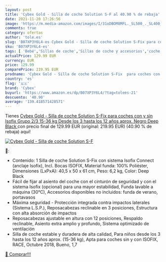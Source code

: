 ```yaml
---
layout: post
title: 'Cybex Gold - Silla de coche Solution S-F al 40.90 % de rebaja'
date: 2021-11-20 17:26:56
image: 'https://m.media-amazon.com/images/I/31oDBOM8MFL._SL500_._SL400_.jpg'
comments: true
category: ofertas
author: 'tole.es'
slug: 'B07XP3Y6L4-es Cybex Gold - Silla de coche Solution S-Fix para coches con...'
sku: 'B07XP3Y6L4-es'
tags: [ 'Bebé','Sillas de coche','Sillas de coche y accesorios','coche','cybex','de','isofix','silla', ]
actualPrice: 129.99 EUR
currency: EUR
price: 129.99
comparePrice: 219.95 EUR
prodname: 'Cybex Gold - Silla de coche Solution S-Fix  para coches con y sin Isofix  Grupo 2/3  15-36 kg   Desde los 3 hasta los 12 años aprox.  Negro  Deep Black '
country: 'es'
flag: '🇪🇸'
brand: 'Cybex'
buyurl: 'https://www.amazon.es/dp/B07XP3Y6L4/?tag=tolees-21'
descuento: '40.90'
average: '139.418571428571'
---
```


Tienes [Cybex Gold - Silla de coche Solution S-Fix  para coches con y sin Isofix  Grupo 2/3  15-36 kg   Desde los 3 hasta los 12 años aprox.  Negro  Deep Black ](https://www.amazon.es/dp/B07XP3Y6L4/?tag=tolees-21) con precio final de  129.99 EUR (original: 219.95 EUR) (40.90 %  de rebaja) aqui!

[![Cybex Gold - Silla de coche Solution S-F](https://m.media-amazon.com/images/I/31oDBOM8MFL._SL500_._SL400_.jpg)](https://www.amazon.es/dp/B07XP3Y6L4/?tag=tolees-21)

🔎:

- Contenido: 1 Silla de coche Solution S-Fix con sistema Isofix Connect (anclaje Isofix), Incl. Bocas ISOFIX, Material funda: 100% Poliéster, Dimensiones (LxPxA): 40,5 x 50 x 61 cm, Peso: 6,2 kg, Color: Deep Black
- Fácil de fijar al asiento del coche con el cinturón de seguridad y con el sistema Isofix (opcional) para una mayor estabilidad, Funda lavable a máquina (30°C), Accesorios disponibles no incluidos: funda de verano, portavasos
- Máxima seguridad - Protección integrada contra impactos laterales (Sistema L.S.P.), Reposacabezas reclinable en 3 posiciones, Estructura con alta absorción de impactos
- Reposacabezas ajustable en altura con 12 posiciones, Respaldo reclinable, Asiento extra amplio y profundo, Sistema optimizado de ventilación
- Silla de coche estable y duradera de alta calidad, Para niños desde los 3 hasta los 12 años aprox. (15-36 kg), Apta para coches sin y con ISOFIX, RACE, Octubre 2018, Bueno, 1,7

[🛒 Comprar!!!](https://www.amazon.es/dp/B07XP3Y6L4/?tag=tolees-21)
